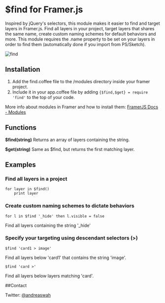 # $find for Framer.js

Inspired by jQuery's selectors, this module makes it easier to find and target layers in Framer.js. Find all layers in your project, target layers that shares the same name, create custom naming schemes for default behaviors and more. This module requires the .name property to be set on your layers in order to find them (automatically done if you import from PS/Sketch).

![find](https://s3.amazonaws.com/f.cl.ly/items/3p3L1p1W0B412p0g3Q0p/Image%202016-01-01%20at%205.49.05%20em.png?v=87880c1f)

## Installation

1. Add the find.coffee file to the /modules directory inside your framer project.
2. Include it in your app.coffee file by adding ```{$find,$get} = require 'find'``` to the top of your code.

More info about modules in Framer and how to install them: [FramerJS Docs - Modules](http://framerjs.com/docs/#modules)


## Functions

**$find(string)**
Returns an array of layers containing the string. 

**$get(string)**
Same as $find, but returns the first matching layer.


## Examples

### Find all layers in a project
    for layer in $find()
        print layer

### Create custom naming schemes to dictate behaviors
    for l in $find '_hide' then l.visible = false
Find all layers containing the string '_hide'

### Specify your targeting using descendant selectors (>)
    $find 'card1 > image'
Find all layers below 'card1' that contains the string 'image'.

    $find 'card >'
Find all layers below layers matching 'card'.



##Contact

Twitter: [@andreaswah](http://twitter.com/andreaswah)
